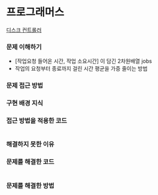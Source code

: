 # 프로그래머스
[디스크 컨트롤러](https://programmers.co.kr/learn/courses/30/lessons/42627)

### 문제 이해하기
- [작업요청 들어온 시간, 작업 소요시간] 이 담긴 2차원배열 jobs
- 작업의 요청부터 종료까지 걸린 시간 평균을 가증 줄이는 방법

### 문제 접근 방법


### 구현 배경 지식


### 접근 방법을 적용한 코드
```

```
### 해결하지 못한 이유


### 문제를 해결한 코드
```

```

### 문제를 해결한 방법
